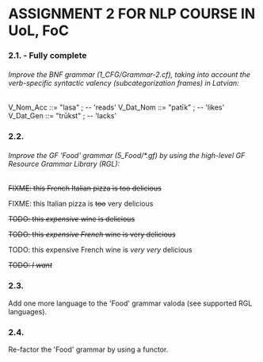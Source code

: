 # ASSIGNMENT 2 FOR NLP COURSE IN UoL, FoC

### 2.1. - Fully complete
###### Improve the BNF grammar (1_CFG/Grammar-2.cf), taking into account the verb-specific syntactic valency (subcategorization frames) in Latvian:

V_Nom_Acc ::= "lasa"   ; -- <who-Nom>  'reads' <what-Acc>
V_Dat_Nom ::= "patīk"  ; -- <whom-Dat> 'likes' <what-Nom>
V_Dat_Gen ::= "trūkst" ; -- <whom-Dat> 'lacks' <what-Gen>

### 2.2. 

###### Improve the GF 'Food' grammar (5_Food/*.gf) by using the high-level GF Resource Grammar Library (RGL):

~~FIXME: this ~~French~~ Italian pizza is too delicious~~

FIXME: this Italian pizza is ~~too~~ very delicious

~~TODO:  this _expensive_ wine is delicious~~

~~TODO:  this _expensive French_ wine is very delicious~~

TODO:  this expensive French wine is _very very_ delicious

~~TODO:  _I want_ <Item>~~

### 2.3. 
Add one more language to the 'Food' grammar valoda (see supported RGL languages).

### 2.4. 
Re-factor the 'Food' grammar by using a functor.